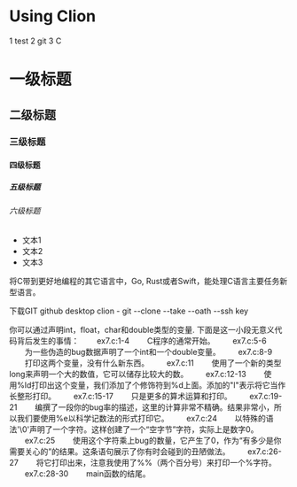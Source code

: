 # Using Clion 
1 test
2 git
3 C

# 一级标题
## 二级标题
### 三级标题
#### 四级标题
##### 五级标题
###### 六级标题 

- 文本1
- 文本2
- 文本3

将C带到更好地编程的其它语言中，Go,  Rust或者Swift，能处理C语言主要任务新型语言。

下载GIT
github desktop
clion - git
--clone --take --oath --ssh key

你可以通过声明int，float，char和double类型的变量.
下面是这一小段无意义代码背后发生的事情：
　　ex7.c:1-4
　　C程序的通常开始。
　　ex7.c:5-6
　　为一些伪造的bug数据声明了一个int和一个double变量。
　　ex7.c:8-9
　　打印这两个变量，没有什么新东西。
　　ex7.c:11
　　使用了一个新的类型long来声明一个大的数值，它可以储存比较大的数。
　　ex7.c:12-13
　　使用%ld打印出这个变量，我们添加了个修饰符到%d上面。添加的"l"表示将它当作长整形打印。
　　ex7.c:15-17
　　只是更多的算术运算和打印。
　　ex7.c:19-21
　　编撰了一段你的bug率的描述，这里的计算非常不精确。结果非常小，所以我们要使用%e以科学记数法的形式打印它。
　　ex7.c:24
　　以特殊的语法'\0'声明了一个字符。这样创建了一个“空字节”字符，实际上是数字0。
　　ex7.c:25
　　使用这个字符乘上bug的数量，它产生了0，作为“有多少是你需要关心的”的结果。这条语句展示了你有时会碰到的丑陋做法。
　　ex7.c:26-27
　　将它打印出来，注意我使用了%%（两个百分号）来打印一个%字符。
　　ex7.c:28-30
　　main函数的结尾。
